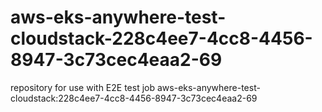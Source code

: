 # aws-eks-anywhere-test-cloudstack-228c4ee7-4cc8-4456-8947-3c73cec4eaa2-69
repository for use with E2E test job aws-eks-anywhere-test-cloudstack:228c4ee7-4cc8-4456-8947-3c73cec4eaa2-69
